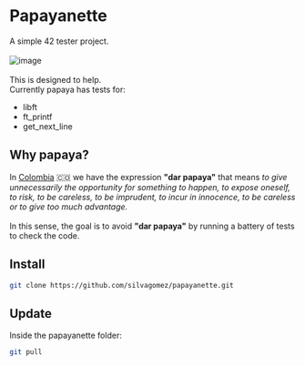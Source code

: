 # Papayanette

A simple 42 tester project.
<br><br>
![image](https://github.com/silvagomez/papayanette/assets/38257521/41d9b587-961a-4175-9436-01ab277c7778)
<br><br>
This is designed to help.
<br>
Currently papaya has tests for: 
* libft
* ft_printf
* get_next_line

## Why papaya?
In [Colombia](https://www.colombia.co/) :colombia: we have the expression **"dar papaya"** that means _to give unnecessarily the opportunity for something to happen, to expose oneself, to risk, to be careless, to be imprudent, to incur in innocence, to be careless or to give too much advantage._
<br><br>
In this sense, the goal is to avoid **"dar papaya"** by running a battery of tests to check the code.

## Install
```bash
git clone https://github.com/silvagomez/papayanette.git
```
## Update
Inside the papayanette folder:
```bash
git pull
```
